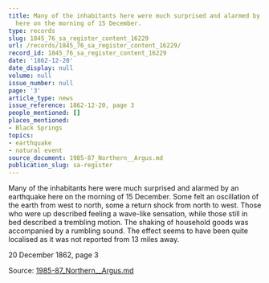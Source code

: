 ```yaml
---
title: Many of the inhabitants here were much surprised and alarmed by an earthquake
  here on the morning of 15 December.
type: records
slug: 1845_76_sa_register_content_16229
url: /records/1845_76_sa_register_content_16229/
record_id: 1845_76_sa_register_content_16229
date: '1862-12-20'
date_display: null
volume: null
issue_number: null
page: '3'
article_type: news
issue_reference: 1862-12-20, page 3
people_mentioned: []
places_mentioned:
- Black Springs
topics:
- earthquake
- natural event
source_document: 1985-87_Northern__Argus.md
publication_slug: sa-register
---
```


Many of the inhabitants here were much surprised and alarmed by an earthquake here on the morning of 15 December.  Some felt an oscillation of the earth from west to north, some a return shock from north to west.  Those who were up described feeling a wave-like sensation, while those still in bed described a trembling motion.  The shaking of household goods was accompanied by a rumbling sound.  The effect seems to have been quite localised as it was not reported from 13 miles away.

20 December 1862, page 3

Source: [1985-87_Northern__Argus.md](/downloads/markdown/1985-87_Northern__Argus.md)
